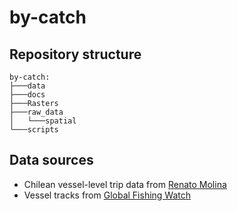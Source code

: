 # by-catch

##  Repository structure

```
by-catch:
├───data
├───docs
├───Rasters
├───raw_data
│   └───spatial
└───scripts
```
## Data sources

- Chilean vessel-level trip data from [Renato Molina](www.renatomolinah.com)
- Vessel tracks from [Global Fishing Watch](www.globalfishingwatch.org/map/)